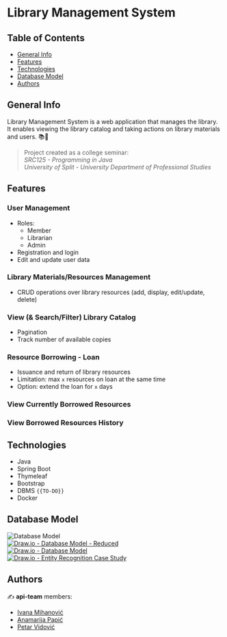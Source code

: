 # Library Management System

## Table of Contents

* [General Info](#general-info)
* [Features](#features)
* [Technologies](#technologies)
* [Database Model](#database-model)
* [Authors](#authors)

## General Info

Library Management System is a web application that manages the library. It enables viewing the library catalog and taking actions on library materials and users. 📚👥

> Project created as a college seminar:  
> *SRC125 - Programming in Java*  
> *University of Split - University Department of Professional Studies*

## Features

### User Management
- Roles:
    - Member
    - Librarian
    - Admin
- Registration and login
- Edit and update user data

### Library Materials/Resources Management
- CRUD operations over library resources (add, display, edit/update, delete)

### View (& Search/Filter) Library Catalog
- Pagination
- Track number of available copies

### Resource Borrowing - Loan
- Issuance and return of library resources
- Limitation: max `x` resources on loan at the same time
- Option: extend the loan for `x` days

### View Currently Borrowed Resources

### View Borrowed Resources History

## Technologies

* Java
* Spring Boot
* Thymeleaf
* Bootstrap
* DBMS `{{TO-DO}}`
* Docker

## Database Model

![Database Model](https://user-images.githubusercontent.com/92815435/199240893-95d98a97-8075-47b1-9ef6-68f1b7be7d40.png "MS Access - Relationships Report")  
[![Draw.io - Database Model - Reduced ](https://user-images.githubusercontent.com/92815435/199234466-15d34b63-ee7e-4a9a-ac1b-c7b29cfb9918.png "Draw.io - Database Model - Reduced")](https://viewer.diagrams.net/?tags=%7B%7D&target=blank&highlight=0000ff&edit=_blank&layers=1&nav=1#R7V1rc9o6E%2F41zPT9QMdXDB8Doee0J006SS%2Bnn95RsAJujE1tEaC%2F%2FkjGNsYSjh2MDZI6mSkWvqF9dh9ptavt6KP5%2Bq8ALGaffRu6HU2x1x39uqNpar9v4f9IyyZu0Qxl2zINHDtu2zU8OH9g3JictnRsGO6diHzfRc5iv3Hiex6coL02EAT%2Bav%2B0J9%2Fdf%2BoCTCHV8DABLt36w7HRLG5Ve4PdF39DZzqLH93X4l88B8nJ8S8JZ8D2V5kmfdzRR4Hvo%2B2n%2BXoEXdJ7Sb9sr%2Ftw4Nv0xQLooTIXBMvVwgqN7%2BNPt%2BPwZ3%2F5a331qWts7%2FIC3GX8g7%2BFMIhfGG2SXsDvviAfEXgkTcMQgQDFwtIV3IC7HwHHw5fq12p07LpgETrR6duWmePaN2DjL1Fyo%2BRo%2BOSsoX2%2FlRU5F4vtBt%2BMHJKbP%2BGbP8QvQ74GrjP18OcJ%2FuXkicMAhvhdbkCI4jPovom76wUGCK4zTXFf%2FQX9OUTBBp8Sf2vFYouBq2uD9%2Ba2ZbXDQXrWLAMBrR83ghh70%2FTm6fPuMVaBN8U%2FKX2gbu49UO0p1ONYT9NzDwMu7hMPIDj0l54dZiGBP2R%2B6a4pAkoF0JgUaIoBc09gP5z5gfOHwMSNxZoFUXS8cuYu8LA6ATvXNPQjAxKBwXHdke%2F6BGme70EKbOQkO%2FAXX0EwhShuWPiOh6IeMof4D%2FfZSMHyNPG7jvCxujvGf%2BT0AI18L0QBBjW5B8TYWkGCryHyF%2FFNXfiU3D%2BIBUI%2BP%2FoI%2BfODSCzUw9fhudkX%2B2tgzMMji8U9XFQFQY8CwZd%2FDsIA%2F37kAHeH%2BshiEIMNdkJjSJbZ12n%2F5js%2Bbyd83J1PbmRzZ45tQ6%2B8PMzS8sgIQK%2FY%2FwxbUPFuDSi7Rcl5iRniI%2F6gvANL5HvL%2BSNhDKVL7uSh%2F7UMgoQctucOwwWYON70ZntlL4cSsymUrDsHtdaoFTWlblcvbOyPf8a%2Fpg9r4%2FmrqY%2FvvkM9fOn2JSWwKEE5ISUwBgwnowSmzAflxwXN2AJoO8n9yvNBEZzF4gNmTyQTs4yUAz9613cQc8HZm%2F9GQMCzuWcaqz4FCmn%2Fm7b%2Fg7anBHzY%2F0J8C2X%2FmT3BsP9PThCiWzCPSOAFBJMZSCYEWF2w%2BeWEFI5EhnCkoKoUVCQrNM0KqtY2Lagav7yglvcrc08MOiVmF4jLCxWQIR4x0MtOkhgaJwazdWKosJB0ccRQXh7cEwO9VGTjB949DZ0AvyrmBnKInDnkmg%2FKA0I8PrCk%2BW%2Fc%2FPdbN%2F%2BH14guztpbpbufe2tPewHhHDiukHOA8rAQzuanYXHS5jdm89OoytZsfhKHx4HNTwAsbX43mbdlbH4UEDpBt0l0kHC2vwI8xLP9urT9jdt%2Bo3Xbb%2FBj%2B%2FXS3c%2B97aedeAsQhis%2FsInZ39r8D4%2BOB6Lu2Bn%2FDsnkIO8PwhnXRFAeK8IRQZrksOcC7rlECDPcSb0p%2BXTjPAYYPd3PwANTOMfd3X3YhAjOk1Pxs3dnJ42285JvwnL19mDW%2B70k6TdRTHA3jJjlCp%2BgDhbr7WXx98mNrgGGHQhJb8a5TtsbPwbJGffQXk4ggf6hc%2FHLbt9j%2F91w894b5%2FQBQyfqFDR3Y%2FOFtch%2FhjnYMzQhBnNnG%2B0cH32N1IMMUvThauYg%2BIDbyaNWAVgcwHtAYAATpqXRX3nBKxkiFSxI6CygpkvatVNUn45jG%2Fr%2Bc%2FFoJTcy4TQfSlX1fXFpJjMjSmMITDudwCrEnAk9tKyQi9QvH9JUkIzEwsHpIg9pGuEpGylFuRxuDuiYskdsoWU%2BUkWcHB5qqoNacVPqdk0Ah%2FZRSaY40glRnSlYOUrNMgUdpfahbaaozy%2BRglwSxYCOMVv5QUwUl8ALzcBAPB6QqUpnwAOsXKVmeYDjZKWBzFbaZSvRM8PF8tF1whkMRA1Nr4AP4ehBVQ5HKEg6OBUdMJOUGuUDVeHH%2FqcYlgSA%2B4Ke8G0gCO6evmxpYLsSKUYIegVcCGj4D4cnSMN%2FMsPPSkJq2PCbHBl%2BmXW06ws67ejjw%2FBWxAF%2FFVyIZ%2FhVGY3YguFnpR81a%2FhVfuIRUwxLw4%2F7go5IxLqKlmGHrz3KjkYCz6Z%2BDY3xEE19%2Fe767m754FmB961Lp5lCewqTxXdsNGf%2B1PeAO9615qLedufc%2BJHMieL%2BgghtYiYgIQidvTg9uHbQv5nPP8mt3pvx0fU6MQbkIGEJLONg82%2F2IHMVOdxdFh2l7EJiCbYvog6YoEm8W%2F4ymMACHMU6hBIWOnSeFcONdGQh2ALoAuS8wL3XqH9XYtqtf%2BNHQZ%2FkvpqCBRhgvSrk%2B44Q8XxGshSfhPP1mOF8pvJeyf7TaUVOg3hrl2aSniDX6uqL7ks15KjovhKwONnAzaJDwHgK9ktBL4dylkZJ2sXWXAb7VcRJQV6JdpwiF8PoLXdvAlb0koCklSM9ANVphRUK2Cqt0AFjHEUGWtJBkHYF7R%2BYQ8IjQsQGVgCCuLRx%2Fen6%2BUv%2F0Zn%2FuL0ZP3y789beqKsNJEs0zhKsQMGGWIIJAp2ekl4mSxRCXCyWYAuanmXC%2BcL1NxDyxhPHQkFcnmAzrMxJPQPiYIYUtjm%2F6NPMcYm8UQx5oXiDLWaaN0hs4ccwXEbbQggRaVgBD%2BKSx3fwyVS%2F6Fp3oI5Ha0d7HP3%2B1KXRQ9avriECjksWsLfLWKQtJDtThMXM0hFiKctKgghfW8qiJVzL2hVTkLTrWg4Cyi9dFerGkStXp%2BF85hvTjuYLXakqhLhQpM%2FsCdp17O6stnDLVUeCpXBEUPMQ4CzQI%2BupHzNfrIcq2KtRDVIFHa1%2BmX7FQoRLpqDLqe8iGi6BERoBgXAMIPekaJ8B2CtNDTIA7TbmiAGE3JKCDUzaD7zbwY5zCqilWC6fFCBrYDVv8g%2BsETVo8y%2BzBlYhgKWJZ9XAIqs%2B9xAtA29%2FFagz0jpXSuwSAi7pek25%2FXZzwzMN1FMXi08eYNTF4jhJTWOCpmySWhICn81SK5p6Np%2BkZn%2F8M%2F41fVgbz19NfXz3HerhC6tcEr3p1Ns3%2FKfW3IiaORPgXsVfzLG6RrBh7fxf%2By7%2F6Rb%2ByaKMadG6zFqaM4%2Fv%2Fp%2BP%2Fm8XblYr5U%2Fw%2FP%2FV30%2Fmz9RZ346CKVkFK1QvJmRf1RM24CxaTwqCvo7Qi%2BjSqyAAm8wJ8bhxd%2BcvpCGDECuHkDgU%2F8Pbzscftm%2FwVrtc2IeCKq1lsJbUT6S2bAHQTrJbfgVg5Kpt6BozpqFRAdCjWo41wFL6ewLQBq0LgBF7zrEGWNq%2BAHTNal0A5zN0KDs2V9samye1KF4dm%2FeZA52mxyB0eaNU3w8NQ1TFOvqSHa%2BedPCi09zJselWVfWQYNozHTR5cmy7VUVtc%2FzInNvQkbU%2F%2FECWdiPfGkpOX9TSpd3UOlzj7LkoJa9iWYm6QMIGQaEKnGVhN3YWHgWCCw2gLYS4UCsmzJ4oKtYjUOTskSjheUM%2FZtfIyNljFtHr4YgmS7ox35iOnG3ZONSXjy9k3CyzJ2jvO3KQy3v5niNBIRwfaHIr78btf5Ol3NhCv8h9vAvxKw1%2BV6PHdjYMJ4GzQI5PNvR9F3nLRDH6FZAhnNXvsV174dUSYVN%2F%2BSnypRdlqrj8cjnzfabHz2IIOC2pWBIwyXJebuXDYtAG63Ft4Em6HssPK14HZ7HOHuWLLAOY%2BuaZbGfk6MM%2Fh0tGno9L8q1yepOPsl6eOReaufSK4mV8kqeHyXpfqNnxRL%2Fe4UmZ2zWBG%2BmlLL%2BS1RidsNyWzdIJ7beM6aRt%2F%2BUp6eRNHk0%2B6YR2aYJowiIJpRpQxCMUOpormu%2BO8FOnmDWgnPIyp7y5ikeGIue8O0zJTWtPP%2BetXCWz9TkvowKXAHPeN%2B1my%2BUghVFrS855q8NEuCEKo3KXpJO657yV6aT1OS%2Bj8hb%2Fc95UFySdMGpsTbaTlo2klGpQEY9SaDdqPOHdFFPLBUx3aXi8YXqbS7kxNWbKDTOJo2h6e5zBrxCcKfw4oKyRKO8aO5c0Dov2dfKUx5GiXIZtWbRvcp%2FhRc%2FmqIAV4QK5ZOWskmyhnJItWk%2Fo4KRSVjHEJVUwKmV5YC5kSkct9bI4JYUBDZNtYG8xNeRowOB01qfm43hLGu%2FT5e0PpOu39infoHJ4k9E2iQ%2F4Tt1PUS55fEA7dbOBTKJP%2BCogRTxul6GxtU%2F4qnMFKyypWa7gOIV%2FIHP4066gvcBPThCiW0FnfRWgIR4zHC6MIYngVESQrgO2xwQDfgy%2FkCWv2HtKJLjKlj0EAhv%2BOupgcWr4VcbYj7NNlmmUMDZVLtoKLrunMnPz5WTO2XzBkwMyNduUaRNFbWqVaWG4cdsbZfdypSG0Xm4L69cv0a1XN8o2jr%2FEMOveW%2FsAuOnKfRLcOefX6%2BhurUTTAaHS849zZ6HGhJqEsLwqVOvcaIieXZy7prY5tCjc6eFcZKrTTiWON9Y3EgintNhrfV99wYpL5KuPMYvINisAsWpLpAUEEx1Q268tYdAODr51YF8EmtFrWwB0lBDPOmBoOSNktm2EDE0oDejlBKAZZ2CE6JAbnnXA0s%2BNiA06EkYoHei1Pxg16IgSnnWA8nk1Wib0gAjoaA6uRZAzQ8Y5aAE9I%2BDZEOmDfRGYpno6EeDDwPdR1omMf9fss29DcsZ%2F)  
[![Draw.io - Database Model](https://user-images.githubusercontent.com/92815435/199234466-15d34b63-ee7e-4a9a-ac1b-c7b29cfb9918.png "Draw.io - Database Model")](https://viewer.diagrams.net/?tags=%7B%7D&highlight=0000ff&edit=_blank&layers=1&nav=1&title=Library-Management-System.drawio#R%3Cmxfile%20pages%3D%222%22%3E%3Cdiagram%20id%3D%22SNOo6PtL7Mm3kq7FhRa3%22%20name%3D%22Database-Model%22%3E7V1rc6O4Ev01rtr7IVPmZeyPk9femckkqck89n4kMbGZYPACTuz59VfYgDHdyBCwsCVtTdUaggGrj%2FpI3UetnnYxW%2F4dWPPpV39suz21P172tMueqirDoUn%2BF59ZJWdUvb85MwmccXJue%2BLB%2BWMnJ9PLFs7YDncujHzfjZz57skn3%2FPsp2jnnBUE%2FtvuZc%2B%2Bu%2FvUuTWxwYmHJ8uFZ38542ianFUGo%2B0f%2Fms7k2ny6KGa%2FOKZlV6c%2FJJwao39t9wp7aqnXQS%2BH20%2BzZYXthu3Xtoum%2B9dl%2Fw1e7HA9qIqXwgWb3Mz1H9efb69Cv83XPxefvx8pm%2Fu8mq5i%2BQH%2FwjtIHnhaJW2Ann3efwxsh7jU%2BdhZAVRYiytT06Q5o8sxyNf1S6V9bHrWvPQWV%2B%2BOTN13PGNtfIXUXqj9Oj82Vna428bW8XXErPdkJvFh%2FHNn8nNH5KXif9suc7EI5%2BfyC%2BPn3ge2CF5lxsrjJIrYNskzfVqB5G9zJ1K2upv25%2FZUbAilyR%2FNROzJcDVB8nx2xYF2TXTHADUYXLSSpA3yW6dPe0bQarlTcgPyh6nGTuPU5DHYU%2FTCg%2BzXNIinhXZ5%2F7CG4d5QJAPud%2B5PbWGSQ3IGAAydLh8i0F%2FPvUD508MEjcxah5C6%2BM3Z%2BZaHulM1rhw6txfu481FBzXvfBdP8aZ53s2gFp80Tjw59%2BtYGJHyYm573jRuoWMc%2FKPtNlF%2F4PRM8i7XpBjZXtM%2FsWXB9GF74VRQCAd38MmyHqzY3SdR%2F48ualrP6f3DxKDxJ8f%2FSjyZ6U4pPbC%2FeBc7Zp9HxiL8MhjcQcXdUEwACC4%2F1IKA%2FL7I8dyt6hf%2B4vYXVtboyGWRds6a99iwxe9hE%2Ba89lde9ypMx7bXnV7GJXtkTOAVrP9EV9Q824MOrsJ7Lwg%2FPCJfOj%2FZS0i31vMHmO%2B6J%2FFd%2FKi%2F3QMgpQaNteeh3PryfEmN5tvDgooMVihZNkr7bV6q6ipdLt2YTP%2B9Ofq9%2BRhqb98N7Sru5%2B2Fr6eDSUlYJTQPyAlVB2ftEEJqM1HwFVcd00J9thJ71edEWiAFosR0JZIJ2Y5Owe%2Ba28o4RQYgAkKePb4qL8aAlRICmBNAaOuZwWQAk6RAKj4FooA0JZACODZCcLo1prFL%2FzXqxU8Ta10TkC6C3G%2FnJBCQ2QIRwqKAqAiWYE1Kyhq17SgqPzyglI9sMw9MWjAzK4lLi%2FUQIZ4xADzTpIYmBOD0Tkx1MglnRwxVLcH98QAs0Vj8sC753MnIK9KuCE%2BjJyZzTUfVAeEeHxgSvfP3P0PO3f%2F5Wmik%2FP2ZuXm597bwyigPbMcV8g5QHVYCOfzM12c9PnMfH4mq%2BzM56dCPA58fgpg6fPP0nlbzuevFaFP0W0qEBLO99eAh3i%2BX5O%2Bn7nv1zv3%2FTo%2Fvl%2Br3Pzc%2B34YxJtbYfjmB%2BPY7W98%2FvWj41nr5tg6%2F168lCN%2Bfyucck0E1bEiHBFk6xx2QsADNzbClDTSYBJ%2FunEeA4Kes6%2BWZ03sGWnus4dVGNmz9FLy7O3V6cmx81o8Rezq7cBs8O8iXn%2BzlgWfhWtm%2BUguUEbz5eZryd%2FTG11aBHZWGLdmstgpe4HNvXefR07vvEUB4wQO6x8azdzEJZGe4b%2FYBSgj6E4A2tuImJOj72vIxwMP7fxt6kT2AzkfP%2BotsOYlGA5i09ope0JE105ipcMeSpJBw8BHWzbTiHWGUJp27vsv9AFIYbDB6RonRdF2raVhEjIVsVZ2sn1z1RCRCT1WrLG%2BaFhdo0RZYITh4HBSQsgLPK0wylAux48jKBJ7JP5ZrjGqiZPysaMyahU3lW7HAjgw6CSZomFUoT5TYOuO2DIFlJ2d5sIjOsglUYygaOzND154W3nUFAbi8YBce3QEPFB15ng4HuBlASod5JIHlD6cG84Xj64TTsXMNNbAhnDkoPTLBQeSDA5FBuiaI6ZsoPTLBwGn5vszDEvnT9oCTvdWthXcPd9vKGCTWBRDUV4DFwI6%2FnK1gXT8B3P82Joixo7f4Mjxy0VE27aAq4g%2BPZzfijjgr4ML8Ry%2FIsWFHTh%2BbDURW8ev8CMvzDAsHT9pCygwJH01WoSx67e9xYxrV18DCcK5egNKB77ZoR28WpHjx0K%2F%2BIlq%2F5flRGRqGNFpoSeE5EtPtXe0FUEGYt5MqVmvrvVAU3aep%2FURdA6OBE4qgJMcSTSUnhnVEUqRnmGAPNhAwoARJp6kZxnK5dDCgIqCYMsfUoFWEy6U1Qt1ZwJ0%2BFS6HQv8yL0QWp961icMTIHGljBgZIoj5YEhd0PImgJuhzCzY2oQQoNWAwjCMcFAVjo9AibANGhMmWBQYwZ5ajwwkCKErCngDHHdcb87m1KnIogPasBBPDaQ0gP2zh%2FVnLH1%2FvwoDwZSeJA1BZzd2d5YKFffSuXSk3f1S1u%2FOo8mvnZ3eXe3ePDMwPuRboSYs7s9nthp7I14zak%2F8T3LvdqeLdRc2F5z469NHnfd33YUrRIqiCOQvZ0qEfbSif7Jff5ffKsPRnJ0uUzdQXyQ0gQxcbD6J3%2BQ%2B1Z8uP3a%2BiijlziUuHkRZYRiJhVY%2B4vgyabAKPGOUUpDpdclF8YNSQVbYLtW5LzaO6%2FRxKujFoalaaWFG1rY1LqyMO7f4MqhG9%2Fa5o%2BJAQPiOKlDup6Q2WMdT9Z96Of%2F06CjpiaTG9kyLWgmAzHt5XCz%2FtEwh7sXFgcbmZswPMdTSjcDvRytmzAC5xJfLnO5NXFCHcg36sh7x%2FW1784CVjDiJ2mlYYinPq3gmd4OaQXqRzhK%2FJpSg5w1BRR6CJT4rQEEcWnj8vPly%2F3w0Zn9ur25evhx5y29izN1JFmCzhIAU5WJo2YWmAlLoCDQ4JT0dFhij30oqOeaJXBDw1mmPZu7%2Fsq2eeCJNqEgLk%2FgDCuL3h7B9KIkg9zd%2FGIImeNUeGP%2FoFJWwM3MDHkjTit%2FCsOFPe4JkmSugQdJHoUlokj%2Bijzx2rbpJNITImdlplGjNIiErXjEdiTIVrm2v1RdreHYheb7GlmqbTdolKaqu89KQyDwnZhS5B55ubZAUlMbNy2zU3XBQhkCKK2Cp9LtmKBHZqBanyK%2BgzKwFBRjyuA66aTInfVybQHTTrGY4dImQ3Q35CGm2CoeBCQFqE2XpMCeFLCME2NSgCuTOaKEQWWD8E8JcLOLsbUK43iPEGxQHQoCsoHMIh0DG6BpJLZ0gEgOOKIDmTnaGhrGDyOf9OT7wHnarE%2B0n5yZ5SYRpbG%2FIDbgmyFaySNxyhCaJIQuCAEris%2BYEMprYp%2Bc%2F09BLP0%2FaQsYDIzFAvfWalc5kPh%2Fy43bXO3f%2Fri54ZoFamCEZxZAFzQrMA%2BVq5qcBBd76eLX3J%2FCc99%2FCekM0jt%2BTUF%2BvbOKYqq%2BxiD18LSqyiZi%2Fmwvu3pVlU1z93lmxcd1gTaZt6o%2BBtkPTXqPbqR8qAKY1qoqKJC4YuHDxfWX8v36jkf%2B8F47vSu31W7tfval%2B%2FGmgKktUHr5FIKZVfQPh0fLcte2%2Bdr6w1bRU%2Bl2LOAjE1%2FVBXTMWAUTR7BlFZgGS1il6%2FjnIVnlXekxPlkFZsceyZxF0kk9mAhHJzp0D7LI154NIfJVvqjjF%2FZVvn5anw3lXlPPRsrVxdJRHy%2F%2B%2FXwGMyU3Wy1VFu6Iz3ES5yg18fvjGjqye1P93aIamREGr%2BTAr%2FrKCWrPOMotmtA35maHJirEhcpvoC0Bg0RA%2FyrQqomGYOG5Ni%2FaNHJ3pibZ73aoguXmTOgb87I3ExXhkilg4Gdb9vEUGIEJCIRjABgOkgzAmgFYbsqEvjFURXPEAMPK5uCdAVLJxcnGfpmgQDgKUOD%2BDdLlH9jlM92KCX%2FlITcePstpShePFDqKBa7f7GgReAXB64Xa%2B9jvcSt7bQoV4XggfQ0xUnxUXeveFF%2Bq2cin%2BGhTzyPZxwdZBP11XaU7nDpz%2Biigd%2FzpvHS4Ed%2Bl116GryBc1nXoEFDhMq04GuIRkvune3vlNQBHsjgKWVktR44Na7Kp1QmpA2Ey%2FspwjHGiuUU6yoUaTaJNgSySnmV0IVxysSlaKAPKuksd9wwoq9yOBXygoEjyRcPFtfX5gqXkGIeBCmBwmuFlOsglXWhQdJTsAcRbiLkpEsSjAqhTklTAnAqwRCNbKqghODo5Iqi%2BBzz3RAAlReuOe5nUYBNht4YacBCPDWrUYpRscCg2QHOQbOmgRkDx5OhAyKQk3hQwYGh7Y6HIoJW0I59kkL6G9P0sfT9WcI2p79e7rmLSnqtPESxdfbZMOOfq56IW2qwBC56d%2FtBStFfjj%2FHv7G%2FP%2FhL%2BWD7%2B9JGlxtAdkEaLbZLTihCP6r%2FYBYMjGABSgdgEzpPlfkz%2BMCOmXEPqbepE9gOxevzMt8Ca94qSFmjs2mE%2BpZ8m8NOQPBaIwSQERnPnO%2F705%2Br35GGpv3w3tKu7n7YWvorW%2FP3d5texfsay%2BSsEQyekGebVf7za33WOveQH7XU1magAqlowV6H2D1V8QIUqZIbqs1Ri1q36jAaW%2FVUnNtflFWnUNEV7krT1Vz8GgbXKXZCMmbd3vo9PbBGXIum65O9J59tCavOA97IQ2rRwsHI6bpDqWCr7RnXXDSjDQbeeEWYQRbMIVheV6dAAjg2%2B%2Ba4ti73EjFjoLgNErFllO3RqTdtm1oMujW44UaMrOCLoPaJh9ZdG%2B243QwU31WDooBcq%2FoI3BZxaBMR7C6fVbIoT6uKfRh15T3zmHXdnAStZKKZJ0L4lWsErxXRIKzVKDB9xTJ%2BOeMkpSMlgz1pvmPLXqxU8Ta2UTkjfIb776BmFDSokg%2ByGWuA8%2FtjDe0rb4T1kcSl1nJIP5aEXJvIZ9otLcROfcjitvnZb340F6EPzAxINYBm6UeE075ZfA%2BiFpJo6GHbc%2FHCQzDH%2Bsxxmti6648AlstM7x%2Bg31e6a%2F%2FLz5cv98NGZ%2Fbq9uXr4cectvYszJRV9HwHDU%2Fkd5cz3EXWas8wTNdo4myXTzFJsqYcs5L2N%2Fk5Obf%2F1GoscHJxdcOw1i6OG1CTdeU0owebYaxbHDN03P5RGc4z%2B4phBxyJaTNPNsMABx%2Bgvjhm6b34ZFKhccWo4gmMN6i5GXel7UigqBYlZqrorG30ofbPhF9Qhg%2FFKuq5PYvZ9mKVVZxUPsoUh%2BYEga3QJ2XcV9mMBWdpmIXtVlEoabOsas%2F1iHFKnT%2FLAFwZMvKZQwRmlX3AknccmkRXXHM8zFKUwz9MVpGgj0%2FaH02yh2r%2FrFRfIEmSu%2Fc%2BxxTl0ONHmGP%2FFQKrZefPD1BTH8NcKe3IanedGQOv%2F8oMXYIDTVNQja9GA9co9VbGrZLbbVyBdaUPWhidrgLXolhJV61gZAuV9olTq2EbV%2FUYgOGnF%2FHvsoeL24EjciP5sqJd%2FI65ZCL18iygpFztmVfDbQU2l2zGAjdTD19XDt88RWPaKKUecrvz9PcYwxCQIGDiLnMjlUf3eIiiE44M0GyD9Pzv%2FjxXRYer%2FVZgK5sjfbyAtnsNHZNxjO3wKnHnk%2BF7s99eBMoGdfhkyhPP6yM4W94tH1wmn8ZRRRveAoGKARWLR6N7gUE4b2aRCUnf74T2tJFJwNPE9GPjhPMCnCcrnyJ4T89RJyzhfTbCIR%2FE1gjxC00Wzmd4euug81FdnxwoO5n4b1AvIFVCmxWmpizZRIR4pQDWZJAXmpNB5%2FA8RtXFNCiWLmHknBR3Kt56caCVJgYoK4UhBlxzAngPQPczYkkB55o8Dn6%2BXND%2F3Ph%2BGB5%2FIwzY%2FXrr9cmAI5%2FYHuLg7%2FLiIiK8%2F%2FbLp%2BNLKhqLvgkBfxbw4thsZtXA6gpe08EFh1a1Z8XFdwEkFcJLDirJhxbuwSenFtdJVh9otD38%2FXI9%2Bcf0FLqM6vqRVi3baPx5pl2aOhWVoOnVe0lWHh8ly16j54cSw3dFJlduxwI0UqldXOzCjEyydxZZOYFYzoZOuI5iM6WS%2FqJ1POoHpTGs9X5GEUg8o4hEKzJCup7sX5KkTwhocbBR2kBnvYHcGii5JF3TGK5Opncx4h9QhSucz3vRhws9492dduRyimDCuKme89WEi3ADFlAHUTma8dDrpfMZrlgZQxZrxmoIGUE0kobuZsqwkpdSDiniUAoOoyXR3RaeWE5jsVoLHvsltodogui02usqvjX2wcZPJZRvVRwENXERJWOxYVvmZMM7J%2BSo%2FU9CVGyaMS%2B7yu1zkVxkrwmm4TBmCZKHl3cMWnS%2FyS4ebgqznMAVdzzGEkUW5yG8vKoQjhRGEyUbTS6eGAg3onM75lKKEV%2Blj2x%2Bzrdw8krFfFrO%2BEV3dVLXGz%2BFgIFzx5tH%2BqC6XVD6CUd28jknO%2BSojRTx6l8pYFnO%2BPVyB6ZLYcoVYRZxHglZxHsFA8LMThNGtnPjtg4Z4zDCURMCcCLJUYHdMMOLa8Zfoc3h3%2FBmucp7ftaTjrwAN4Ry%2FguxJeOx7e2cH1TZK3vy%2Bwp7Fe3dKphZS3rtVchm%2BKm%2BM3GzvPWRAf%2BxGrbn7dYtGVavatCSMwMqmp7ejeXcdFbFpLQn5gTcwHxT2I9dGezYwL37BSORnpV%2FQG3%2Bh5S3SS0BtSlBXBvWoMqpLprWsPBWcTB47%2B3Rn1FS1udeoZdJkVkaFU8Vj76lHNaSoVbODkU2RCt%2FHvUV2o%2Fx9UbLd%2FRbZSOnt494hvpl%2BQhsWRj0muy3iSwwARZAcdwBFM8wdA%2Bh61wZAyklz3QMKJQpUQ8UURGxNADVfPPcBXS2YYHgEJlCF6gUD9dh4QIfqKZ77gFnYok7VB10bAIqahOoBaa6%2BOwNAaRDPPQBEu7CFGGwNAEU5XBug4IKM7nsAnAvw7IK00a4BBkO1YwMYYs0FlOIK8kHXPcAQayZQNIB%2BuGEoOQx8P8onT8ivmn71x3Z8xf8B%3C%2Fdiagram%3E%3Cdiagram%20id%3D%22FUKPZY9jMT-AHdzH7lH3%22%20name%3D%22Entity-Recognition%22%3E7V3bcqO4Fv0aV%2FV5SBdg8OUxTtIzqXEnOU5nuvupi9iKzTQGH8BJPF9%2FJECAkcAo5mJLmpqaCTJX7aW9pK2lrV7%2Fav3%2Bh2duVl%2FdBbB7mrJ47%2FWve5qm6qM%2B%2FB8q2cUlI0WNSpaetYjL0oJH618QFypx6dZaAH%2FvxMB17cDa7BfOXccB82CvzPQ8923%2FtBfX3n%2FqxlwCouBxbtpk6XdrEaziUnUwTn%2F4E1jLVfzokTaMflib%2BOT4S%2FyVuXDfMkX9m17%2FynPdIPpr%2FX4FbFR7uF6i674U%2FJq8mAecoMoF2vX9wB09%2FfHny%2B7x%2BmK6%2BGv%2B%2FenCiN%2FWD3b4i8ECVkB86HrByl26jmnfpKUTz906C4Buq8Cj9Jyp625goQoL%2FwFBsIutaW4DFxatgrUd%2FwrereAHuvyzER%2F9jG%2BG%2Fr5%2Bzx7s8IETeLvMRejwJ74fOkgvC4%2FwdWQ1xTXnu1tvDkrqBsPN9JYgKKtDLToRVVzmCbEV%2FgDuGsAXgid4wDYD63UfWWYM0GVyXmpD%2BEdsRhaTjrs16ZALm%2BonZVN1pHZrVI0Ho%2Brj0zJqdN9X097GT3rygUfYGfLGBv0ZmM%2BhVX34nUFssj6qOEh9gWk58NKokueubZsb3wpPj0pWlr2Ymjt3G%2BAb4aPJi%2FUOFrOIJ9UQNG9TeDM%2FtsoLvDlGGfrZtK2lA%2F%2BeQyuhJ0484MN3mZp%2BEJ9RaMdX4AXgvbTi41%2B1YcyZuNcwji33llJwcs4qw76aoRQbK37cDHYTTGcJvyh5Xt%2FYf9xAIR5He1o%2F9zDThlXimAGYoIbnEwBJPvTjmNEIzJTjZYZ6HJOV61n%2FIpTYsVWzGAqP36y1bTqwJ2MuckUTd4Fb6Itl21eu7SKgOa4DCKyhkxaeu%2FmGWyIq2LiWE4Q1ZEzgv7DOrpBnMOC7XsFjNT2G%2F6LTveDKdfzAg5hG9wAQWm8AwWsShH4L3dQGL%2Fj%2BXmwQ9PezGwTuuhCIpc3wMDp3%2B2Y%2FBMY8PGpzHH0CBA9%2FFcIAfn9gmXaK%2BtBhoL6ymRqNYllqXSf1m6%2F4vJtwYXW%2B2GF3d2UtFsCpbg%2Btsj0yBugz1j%2FFFzDerYXGrhN23kKCuIV%2FKJ8QWTvb9TMiDOUC3ckJ%2FtMxCDA3ROdO%2FI05t5zlNLpykEOJ0RZK3nuFrVavFTWVbtcCbAzJEZU4gt7prIcjKD2IdjliUB0E7TgHsLDw%2FY4kCKOyMXgniCFh5BfL84M7c43e99Or6c1XJiYI2FqgNz55jmgFGMJxwkhyQuecMO6aE8b8csKosjF45wQ8cZKxsm2KywnVgSEcJ6hkAFKSQtukoGpds4LKEFM8N1pQq9uDe14go4YL%2BMD7l4nlwVeF1IAOA2sNeKYDBkAIxwf9vnT%2Frbt%2Fo2v339e58fYYwNLbX%2FTJIDBYm5Yt4hCAARbi%2BXyl0PDS5zfl80ed%2B3xSTXS2Pl%2BpXP3c%2B3xyIBdKg%2BbBHZ4oFs%2F3V4eHcL5fI7W%2F0vc37PsTXXtnvl8bceP7MYCl77%2FQyLmdjen7b663QG4%2F8vlfni3HDKsjdf49tJ4Cvb%2Fpr3gmAgasCEcEOqkjIJCw9NzthqzrIgeYLMiJ8dHLrnmh1fZA2dfgXqg6pf4NSoVputGQq1RJAd5XgHpS%2FsralHNn7%2FR12pik0V16TIpZvXpbwnIovZot1TFbY4pvbxjE7VX1NNqWKtV41XpdLIptnRV%2FNF9Ow19zk2ykHo8nzbYqNXlJVZBkuk5IQ2q3GdFS0hfT6u2LVbldG%2FCRSr36R%2BnMfEGTb7fLF%2BR47kvXfFGjLEPK9ZJxKSnXi%2BjiNuKKc6CGdpAgHBUkg2tJBR1SAU213SoVYKvzqM9jWBrOPRGQ%2Bryw4V7Dp%2FYEUeexZwoQiA3IYKRkg9bZgCrXbpcOGAKKZ0cH1e3BPR2QAUPgLIQig%2BpgEI4MdCnV7sD307Tarfp%2BnR%2Btti612klVkIy%2B8ax55OjB3Fqb6BZonmDhbmHl8%2Bz0GWAhntOn5fQY2MgGW3jxYBmE9RyV2BYuWYAXNMMfKjIgAcDqR98TX4dPmt388TS9nP36evN1cjN7%2FPP24dfD7PbqBp8IX3ibfwQsS5%2Fywedmnnf9NLv8dnt%2Fx%2FxIdGLm%2B3NtA8IIlWeyGkKOcX%2BDXBOgtIoczhEkrblpX8bFawjtsIm9rawAPMJWgJ745pmbXj71YlXwf0jPRqWgsjx4x1EQOTFxuVhbDumT4o5ELy9rgViY%2F05kLXt9FLVHkc2kZzyiK7FDSioYXRROTkbXQF7fn6xUEpPjBL5aD8thHrBJlB5NIYMz9oYdHNNfJQYl1DWkhdmTHur7CihKzkNVoZh60JSpMYayQ5D3AITeTaGmqswzQ8WGts8ges6eGqXthYQVGSzDbJ4bmFmmQ3TYY1M2jStbrVhZQrVSY31Cg5wlmFrPnulZpmyURzfKvnFqjZKcDeC9URrVrXYyjZIM5kfKUdkij22R%2BuDUWiQZmOe%2BRVYfpZ1Ki1QpCkzCME2L3Mc5NtFI7FLXBDQH3jFJJzMAMftqBpbrhCO2L%2FC%2F300rsC3Y4kujjjS3dGKi94oAT9FS2S%2BhYGbWtrTlC%2F0xaVtWyTteL4HX8CYNjNLCBqcRuBiTbFgOJFHD1wwITRruURp4GiCbSz9IEiVPGvixjGgnVUFGtL2UVaQInhEuJZFuhbEBH4h0V7ldG%2FhhyF4tNGEwBJfZCYMmgm%2BXMMilNByJ4MfVu5jc8wW56CUWwYdUcQ7M0A4QxGMChpzVkgmaYgKaBr5VJkhiRZxSQfVpJ96pQFXI%2Baxn1%2F0tBhNUx4FwTKAqZKhSUkHrVEAVwLfMBQzhxHNjghTlkgpUhQwYho33m7UWRgXPAggBOWEsKaB9CqDp4NulAJzciQuPLzv%2FqV3Jzj9wFmL5ezkGKMEHbfFjbRL4x5vZ33sSdGhZZw9og%2F9tXfTDszn%2FvQy1VRfzCEmX6N0dC6EveoX4THx3mrw9uj0pZhdL9c6itTgklNEbYxzjJOVDFP0QNUXmqDkmJudopq6ZKocmrudBR1jaS%2BvxoxsyPoZlQ%2FmsZP%2FpU2yoNWdDmXOsdn1O2jCOTFJ5EBgN9rLJyReeBDuqTEOW2QSQnGCxoR%2BXWh1WpJQuSz2qMR%2Foo3%2Fg7q0AS2Yxqz1m8wFyoWe07JBcMAz4nNFVGRa28M8t5ISNQPIeFiiISx6jb%2Bv%2FPaveN%2F%2B%2Fs6f1V%2FDj8eLNx9vrSKYoYgpKTKEqeTCJfVpiCioIzpknDtinGPRcswT1s0mOAOuN7e4A4IElagSCuBxRQK8yMeYpDDAKMmN2OcIgJ4vOhzkqdCtlssy0LsjZGWFEoyxAkNyRq7oKO99J7mieO%2BiZNbvkDoYpsfNjDrlvaloX5BwXkhnd%2Bv4WLHqiiI7q2R1VSAoxJGN0wRijU2MMnBOJB4JIksxJglAp6b0QJcxAsPWcfYroRZPjpo2qXVPunqZTrlmDASaSNXJV16CQdXp%2FeVdTNmXrBT4gB3fLDwFthV%2BJMI6qzkG%2F5B4ML9z5IZB8P7zyxYMY1ZRgBeK7xr2sWDyLPgi6sHCHCwegFuQ%2B%2FwPNiu4MS78AQDSmc5K5MkgDdwl4P0RyZRnFjiM5zLpdqmBVrZ%2FLtEaTwVLT6DXH%2FgNKFt4CzPIqfU2wUZkN8Cqekox5NDOWZsw70owaYUbZuz9WCTuorn8oUcLSkNBgeyanI7mSviZAlz18dUD28O3Id0v1KytYSvr5aq3gqXS7VtDDsB%2Bf0JTB0ldmpwyavrVlyiDnIHmabk5wLhlDHZDThuliiXNgh5aAICAbyKV0p8AGNA1ry2zAkLjw%2FLhALpxL6mJIhsRQ3HMa79TLPRvUsjKOUzYYyrVvp8AGVGlqu3QwZAgsnh0dDKtbhH86IAOHgQtb8oOoO%2FqyoENAhhhKQuiAEGh605YJYcSR%2F5d60rQu6HrSB3MntlaIASMCskCTaqDLbze%2FvtzcRPu5%2F3q4mf26vvwpcLq5j%2BsUuss%2BN64wkGxad2PkNl69oIyqqHINfF391YJ3TM%2FUAlgsAZ73hD2Rlbt0HdO%2BSUtzqEnPmbqht0Tg%2FQcEwS7uXqHZ331og3cr%2BJH5%2Bye61WfNiA%2Bv3zHDogPc94L28HY%2FsgfRZQY%2BTC8Lj3aMqMYI8d2tNwclZ2I9a4D7eMUNJToR1WhpK%2FGAbQbWK9gDVwPaM9JJkvkhjndEiRCqBVc0Zu%2B50kRStEbXWJvDoXUxzfC%2BX%2BWdWWFEdjPFtULZqK5Nq2iUvWtap%2BlhLkmsSulHJ424HbCq%2BunQdKcsnQCkPpbGm8fVx9LhpZeeZ%2B4yJ8RBoPTOD6ggy0tZmBz4Gf4R3b%2FeURRlm%2Bm78%2FaJqUOpPlYZdu4EK0x1tD1WUQ0Vb8%2BejRmNKBUDiz83N2A5IU847NgVYlTUN2DBYOnKF%2BJuyXi%2FX6LEeCKcY8H58J%2F9K5ryl2RDPXt%2FiT%2BpepRxkKt8ZUTxFC17UO6GWCyG6a7aSVWnbA8n0BoqSCqb7k%2BM1Fx%2FYqgTtTKkdiaaqxZSbn72aK2uJUu9dcfopOxY1Tk6dUqtqLQJUrzzTgPoJONT545OlT1Y2zU2yX6EQEbAv%2BZWGQ%2B6NkqF9WLNL6FX9j1GXyP5jKqoUEsGS0cKYk5oaNztyBgj5ODIONmW5PDQGMdDTmUyb0zyw7kPcZKGfcpDHDJEKlC109NOaOPOKYG2t2Aku1mpiY7HevZMb3fx1XTMJVjDWrl43PkBWGcUOunZuHBhveaL0MrwPYPjrSrRDxd%2B6ClRQh51vHnv0bayvHECK0D1OQNzd4n2vHSdzEtE9yfUQ5Q3aeLlrkwfKaIeg%2B1ix%2FhStTWDWDnXi1bex0ffQkZCohk6%2BmniukMtgrkzpO9DP91IOcv7VBEPjknVvr1Dp7SfiYL%2FzPzUBO%2FnmJdqyMOxcI0kfJa9A5oNfOv9fXjhaeaiwPdAM446v6%2BWnz%2FqH3n%2BgfcZ59%2BH8XxdqXdalIqEc1NNHdgp44B%2F62v7iBrQ5v2aYndq%2FZ9bmO6o%2BidaxIgcV7YrlDLI6LEfmMEWJSYEznYddiei%2FsCzl%2B8hlImvL%2F%2B%2BvJ1eTqY3pbLptGRyP5vdf7%2BBL6D0wp2Rbx8fn9Bhpavv7u8uqj3xHIXazP2YQS7iaYzJVq7SZvcHNXRjCqb2yTAO9%2FGLqt0WvEKrwhS%2BTu0tdRan0EmylFZltSoO9nSsy8hPk%2FTj9yrsDo6OOx%2BHNBtVcQzIGP%2FEdX8TqD3%2FrKPMJJGQArafQckTS%2BuNJIW1%2BxNKmthyS4m6%2Fpchv2jSAo5KL0rDQWOrfylpZnnKLsqwIJv39cCUPLLpxmSiJxZlwEnxmmDqWoaP46bS7doAjtzVsvZMEexMQcsq2i5TcL2HZQJySRSU7LFvrifGDpYMMBCOByjpBSUPtM4DtHyirfIAJZMgRzwwrG4Q3nmAkihws322LX8VjhI%2BvZrefGXiAQNsM9AL88wNDNAQjhtGkgrapwJqMtFWuWDEz06TGMHS8V%2BMyAH%2FDpje%2FctD5P6RoEyQ7YgZUCGcz8f5BaXPb9Pn0zLLtOvzFW58fpIhU%2Fr8ETmqu32c3AnZz6%2BOCuF8%2Fqg4V7D0%2BY35fNoO8%2B36%2FGKqPzefP5IbxiRiKDKgmwhSPyFFKs9engEHPHt5%2BpINsjPw3fV4UXIdJSvv52T9elXfXMtW0XRrkXFaSdLlSq4DEChpFCeh5KK%2F31nvE%2F0hi2jc8zb9u8n4XDpBz7mSq06ciMfrcoNo1uFcA0zRppKL%2Fn60Rf7nMbz7kDkMQWmCTCIYWEH4srzF9OqEhXisIDeKPgFWaFPXRX8%2FMg%2FS%2Bei6PmSQkZi8gFGVMTQcNMDmLImhFBfCEQN%2BpOSBFnmgVVEX3eznLPD9iEWimhSPCHAoO2PoOXzg0g2%2FXlJBMTLEo4JioaekgsaooE2tF93sZEo8nvx%2BX1C%2FT4aBF8Cfe9Ymyp%2BpfApzM4ns9wuQIZ7fJ4U%2FJ5p0KHpP1tSWpRPqB7MJRatFSZjUnhGKnq6UHMc%2FpOuzyti6J4RUY5TbfnLQp%2BRfpEo16kjNRjeZTLrThlRDL%2Bi2n4pUAyfoE0eqofMvsaR%2FNynKSdbQSr0GI1iE633pMvNOG8PwA3TRuV5DZ5DtcDAs1wt61dxzBSnLccy1lGuUo0I8UiBlPZIUWieFzuUaOoNqhwdSGApKCqQqZx5teSRJoRgVwpECnimSHNAiB3Qv1TDIPQE48vmGoLoMvLVW1ufDhwVSlnEAGOK5%2FQFh%2BDa3rOt9YE8QtfeBPUFqmdbDky8Hp%2FWGBfBqZ1rPIMd3V4kqq4zje0LM6uGeDg7OGVUn9RrbNpKyr5fsjNU%2FqWcU9PVPZVLPIEdqnE%2FqGYIuoKBsdIR1s3JOjxErwnXZ5L5LFdniuKH7AbbofE6Psu9Sxw6i0aH8QFD9B2XTJTmndxAVwpECZWuNy3hJphzx5UZ8Ot7D8%2BCIrzHnTdkCQ3J4%2FSO%2BojjMqYz4KBtkcD7iGwpK40OSxqMl83K8x4gU8ahdajjbGO8d4IrOx3tDsTScQ0E1nENSw%2FlieX5wJwd9h6AhHjMMJRG0TgSd6zaHxTso8OD3BZVpDsnJP9uUbr8CMoRz%2B5T9k050SX2i2UkOWtfsYG1FVrPDlKmnHc0O3j1J2rSCTXH09KBNixLxtWRTMrpHWjlMlLJnFOjc3d8g55kpzpoInSOnas1N%2BzL%2BYQ19boiTt5UVgEfontEz3zxzQ2Cnklc%2BkCyhn0uWYFCi7LQgu9FU9ZMhtzt%2Bq9%2FAsWQ8yYFzdHdW%2FWTYiuPq1%2FAEXFz9Bo7OdFb9ZLiI4%2Brvq%2FvoNwZ6x9VPhnG4rn593%2FfjW3RW%2FaQEmuPqzzufoaJ9poiaWzUAKWnm2AAjbR%2F%2Fut5134eMJnDc9TTweifs%2FZVhU9UPDz3XDbIDevhRq6%2FuAqAz%2Fg8%3D%3C%2Fdiagram%3E%3C%2Fmxfile%3E)  
[![Draw.io - Entity Recognition Case Study](https://user-images.githubusercontent.com/92815435/199235373-32d58af5-d68d-4004-bff2-4b7697135eac.png "Draw.io - Entity Recognition Case Study")](https://viewer.diagrams.net/?tags=%7B%7D&highlight=0000ff&edit=_blank&layers=1&nav=1&page-id=FUKPZY9jMT-AHdzH7lH3&title=Library-Management-System.drawio#R%3Cmxfile%20pages%3D%222%22%3E%3Cdiagram%20id%3D%22SNOo6PtL7Mm3kq7FhRa3%22%20name%3D%22Database-Model%22%3E7V1rc6O4Ev01rtr7IVPmZeyPk9femckkqck89n4kMbGZYPACTuz59VfYgDHdyBCwsCVtTdUaggGrj%2FpI3UetnnYxW%2F4dWPPpV39suz21P172tMueqirDoUn%2BF59ZJWdUvb85MwmccXJue%2BLB%2BWMnJ9PLFs7YDncujHzfjZz57skn3%2FPsp2jnnBUE%2FtvuZc%2B%2Bu%2FvUuTWxwYmHJ8uFZ38542ianFUGo%2B0f%2Fms7k2ny6KGa%2FOKZlV6c%2FJJwao39t9wp7aqnXQS%2BH20%2BzZYXthu3Xtoum%2B9dl%2Fw1e7HA9qIqXwgWb3Mz1H9efb69Cv83XPxefvx8pm%2Fu8mq5i%2BQH%2FwjtIHnhaJW2Ann3efwxsh7jU%2BdhZAVRYiytT06Q5o8sxyNf1S6V9bHrWvPQWV%2B%2BOTN13PGNtfIXUXqj9Oj82Vna428bW8XXErPdkJvFh%2FHNn8nNH5KXif9suc7EI5%2BfyC%2BPn3ge2CF5lxsrjJIrYNskzfVqB5G9zJ1K2upv25%2FZUbAilyR%2FNROzJcDVB8nx2xYF2TXTHADUYXLSSpA3yW6dPe0bQarlTcgPyh6nGTuPU5DHYU%2FTCg%2BzXNIinhXZ5%2F7CG4d5QJAPud%2B5PbWGSQ3IGAAydLh8i0F%2FPvUD508MEjcxah5C6%2BM3Z%2BZaHulM1rhw6txfu481FBzXvfBdP8aZ53s2gFp80Tjw59%2BtYGJHyYm573jRuoWMc%2FKPtNlF%2F4PRM8i7XpBjZXtM%2FsWXB9GF74VRQCAd38MmyHqzY3SdR%2F48ualrP6f3DxKDxJ8f%2FSjyZ6U4pPbC%2FeBc7Zp9HxiL8MhjcQcXdUEwACC4%2F1IKA%2FL7I8dyt6hf%2B4vYXVtboyGWRds6a99iwxe9hE%2Ba89lde9ypMx7bXnV7GJXtkTOAVrP9EV9Q824MOrsJ7Lwg%2FPCJfOj%2FZS0i31vMHmO%2B6J%2FFd%2FKi%2F3QMgpQaNteeh3PryfEmN5tvDgooMVihZNkr7bV6q6ipdLt2YTP%2B9Ofq9%2BRhqb98N7Sru5%2B2Fr6eDSUlYJTQPyAlVB2ftEEJqM1HwFVcd00J9thJ71edEWiAFosR0JZIJ2Y5Owe%2Ba28o4RQYgAkKePb4qL8aAlRICmBNAaOuZwWQAk6RAKj4FooA0JZACODZCcLo1prFL%2FzXqxU8Ta10TkC6C3G%2FnJBCQ2QIRwqKAqAiWYE1Kyhq17SgqPzyglI9sMw9MWjAzK4lLi%2FUQIZ4xADzTpIYmBOD0Tkx1MglnRwxVLcH98QAs0Vj8sC753MnIK9KuCE%2BjJyZzTUfVAeEeHxgSvfP3P0PO3f%2F5Wmik%2FP2ZuXm597bwyigPbMcV8g5QHVYCOfzM12c9PnMfH4mq%2BzM56dCPA58fgpg6fPP0nlbzuevFaFP0W0qEBLO99eAh3i%2BX5O%2Bn7nv1zv3%2FTo%2Fvl%2Br3Pzc%2B34YxJtbYfjmB%2BPY7W98%2FvWj41nr5tg6%2F168lCN%2Bfyucck0E1bEiHBFk6xx2QsADNzbClDTSYBJ%2FunEeA4Kes6%2BWZ03sGWnus4dVGNmz9FLy7O3V6cmx81o8Rezq7cBs8O8iXn%2BzlgWfhWtm%2BUguUEbz5eZryd%2FTG11aBHZWGLdmstgpe4HNvXefR07vvEUB4wQO6x8azdzEJZGe4b%2FYBSgj6E4A2tuImJOj72vIxwMP7fxt6kT2AzkfP%2BotsOYlGA5i09ope0JE105ipcMeSpJBw8BHWzbTiHWGUJp27vsv9AFIYbDB6RonRdF2raVhEjIVsVZ2sn1z1RCRCT1WrLG%2BaFhdo0RZYITh4HBSQsgLPK0wylAux48jKBJ7JP5ZrjGqiZPysaMyahU3lW7HAjgw6CSZomFUoT5TYOuO2DIFlJ2d5sIjOsglUYygaOzND154W3nUFAbi8YBce3QEPFB15ng4HuBlASod5JIHlD6cG84Xj64TTsXMNNbAhnDkoPTLBQeSDA5FBuiaI6ZsoPTLBwGn5vszDEvnT9oCTvdWthXcPd9vKGCTWBRDUV4DFwI6%2FnK1gXT8B3P82Joixo7f4Mjxy0VE27aAq4g%2BPZzfijjgr4ML8Ry%2FIsWFHTh%2BbDURW8ev8CMvzDAsHT9pCygwJH01WoSx67e9xYxrV18DCcK5egNKB77ZoR28WpHjx0K%2F%2BIlq%2F5flRGRqGNFpoSeE5EtPtXe0FUEGYt5MqVmvrvVAU3aep%2FURdA6OBE4qgJMcSTSUnhnVEUqRnmGAPNhAwoARJp6kZxnK5dDCgIqCYMsfUoFWEy6U1Qt1ZwJ0%2BFS6HQv8yL0QWp961icMTIHGljBgZIoj5YEhd0PImgJuhzCzY2oQQoNWAwjCMcFAVjo9AibANGhMmWBQYwZ5ajwwkCKErCngDHHdcb87m1KnIogPasBBPDaQ0gP2zh%2FVnLH1%2FvwoDwZSeJA1BZzd2d5YKFffSuXSk3f1S1u%2FOo8mvnZ3eXe3ePDMwPuRboSYs7s9nthp7I14zak%2F8T3LvdqeLdRc2F5z469NHnfd33YUrRIqiCOQvZ0qEfbSif7Jff5ffKsPRnJ0uUzdQXyQ0gQxcbD6J3%2BQ%2B1Z8uP3a%2BiijlziUuHkRZYRiJhVY%2B4vgyabAKPGOUUpDpdclF8YNSQVbYLtW5LzaO6%2FRxKujFoalaaWFG1rY1LqyMO7f4MqhG9%2Fa5o%2BJAQPiOKlDup6Q2WMdT9Z96Of%2F06CjpiaTG9kyLWgmAzHt5XCz%2FtEwh7sXFgcbmZswPMdTSjcDvRytmzAC5xJfLnO5NXFCHcg36sh7x%2FW1784CVjDiJ2mlYYinPq3gmd4OaQXqRzhK%2FJpSg5w1BRR6CJT4rQEEcWnj8vPly%2F3w0Zn9ur25evhx5y29izN1JFmCzhIAU5WJo2YWmAlLoCDQ4JT0dFhij30oqOeaJXBDw1mmPZu7%2Fsq2eeCJNqEgLk%2FgDCuL3h7B9KIkg9zd%2FGIImeNUeGP%2FoFJWwM3MDHkjTit%2FCsOFPe4JkmSugQdJHoUlokj%2Bijzx2rbpJNITImdlplGjNIiErXjEdiTIVrm2v1RdreHYheb7GlmqbTdolKaqu89KQyDwnZhS5B55ubZAUlMbNy2zU3XBQhkCKK2Cp9LtmKBHZqBanyK%2BgzKwFBRjyuA66aTInfVybQHTTrGY4dImQ3Q35CGm2CoeBCQFqE2XpMCeFLCME2NSgCuTOaKEQWWD8E8JcLOLsbUK43iPEGxQHQoCsoHMIh0DG6BpJLZ0gEgOOKIDmTnaGhrGDyOf9OT7wHnarE%2B0n5yZ5SYRpbG%2FIDbgmyFaySNxyhCaJIQuCAEris%2BYEMprYp%2Bc%2F09BLP0%2FaQsYDIzFAvfWalc5kPh%2Fy43bXO3f%2Fri54ZoFamCEZxZAFzQrMA%2BVq5qcBBd76eLX3J%2FCc99%2FCekM0jt%2BTUF%2BvbOKYqq%2BxiD18LSqyiZi%2Fmwvu3pVlU1z93lmxcd1gTaZt6o%2BBtkPTXqPbqR8qAKY1qoqKJC4YuHDxfWX8v36jkf%2B8F47vSu31W7tfval%2B%2FGmgKktUHr5FIKZVfQPh0fLcte2%2Bdr6w1bRU%2Bl2LOAjE1%2FVBXTMWAUTR7BlFZgGS1il6%2FjnIVnlXekxPlkFZsceyZxF0kk9mAhHJzp0D7LI154NIfJVvqjjF%2FZVvn5anw3lXlPPRsrVxdJRHy%2F%2B%2FXwGMyU3Wy1VFu6Iz3ES5yg18fvjGjqye1P93aIamREGr%2BTAr%2FrKCWrPOMotmtA35maHJirEhcpvoC0Bg0RA%2FyrQqomGYOG5Ni%2FaNHJ3pibZ73aoguXmTOgb87I3ExXhkilg4Gdb9vEUGIEJCIRjABgOkgzAmgFYbsqEvjFURXPEAMPK5uCdAVLJxcnGfpmgQDgKUOD%2BDdLlH9jlM92KCX%2FlITcePstpShePFDqKBa7f7GgReAXB64Xa%2B9jvcSt7bQoV4XggfQ0xUnxUXeveFF%2Bq2cin%2BGhTzyPZxwdZBP11XaU7nDpz%2Biigd%2FzpvHS4Ed%2Bl116GryBc1nXoEFDhMq04GuIRkvune3vlNQBHsjgKWVktR44Na7Kp1QmpA2Ey%2FspwjHGiuUU6yoUaTaJNgSySnmV0IVxysSlaKAPKuksd9wwoq9yOBXygoEjyRcPFtfX5gqXkGIeBCmBwmuFlOsglXWhQdJTsAcRbiLkpEsSjAqhTklTAnAqwRCNbKqghODo5Iqi%2BBzz3RAAlReuOe5nUYBNht4YacBCPDWrUYpRscCg2QHOQbOmgRkDx5OhAyKQk3hQwYGh7Y6HIoJW0I59kkL6G9P0sfT9WcI2p79e7rmLSnqtPESxdfbZMOOfq56IW2qwBC56d%2FtBStFfjj%2FHv7G%2FP%2FhL%2BWD7%2B9JGlxtAdkEaLbZLTihCP6r%2FYBYMjGABSgdgEzpPlfkz%2BMCOmXEPqbepE9gOxevzMt8Ca94qSFmjs2mE%2BpZ8m8NOQPBaIwSQERnPnO%2F705%2Br35GGpv3w3tKu7n7YWvorW%2FP3d5texfsay%2BSsEQyekGebVf7za33WOveQH7XU1magAqlowV6H2D1V8QIUqZIbqs1Ri1q36jAaW%2FVUnNtflFWnUNEV7krT1Vz8GgbXKXZCMmbd3vo9PbBGXIum65O9J59tCavOA97IQ2rRwsHI6bpDqWCr7RnXXDSjDQbeeEWYQRbMIVheV6dAAjg2%2B%2Ba4ti73EjFjoLgNErFllO3RqTdtm1oMujW44UaMrOCLoPaJh9ZdG%2B243QwU31WDooBcq%2FoI3BZxaBMR7C6fVbIoT6uKfRh15T3zmHXdnAStZKKZJ0L4lWsErxXRIKzVKDB9xTJ%2BOeMkpSMlgz1pvmPLXqxU8Ta2UTkjfIb776BmFDSokg%2ByGWuA8%2FtjDe0rb4T1kcSl1nJIP5aEXJvIZ9otLcROfcjitvnZb340F6EPzAxINYBm6UeE075ZfA%2BiFpJo6GHbc%2FHCQzDH%2Bsxxmti6648AlstM7x%2Bg31e6a%2F%2FLz5cv98NGZ%2Fbq9uXr4cectvYszJRV9HwHDU%2Fkd5cz3EXWas8wTNdo4myXTzFJsqYcs5L2N%2Fk5Obf%2F1GoscHJxdcOw1i6OG1CTdeU0owebYaxbHDN03P5RGc4z%2B4phBxyJaTNPNsMABx%2Bgvjhm6b34ZFKhccWo4gmMN6i5GXel7UigqBYlZqrorG30ofbPhF9Qhg%2FFKuq5PYvZ9mKVVZxUPsoUh%2BYEga3QJ2XcV9mMBWdpmIXtVlEoabOsas%2F1iHFKnT%2FLAFwZMvKZQwRmlX3AknccmkRXXHM8zFKUwz9MVpGgj0%2FaH02yh2r%2FrFRfIEmSu%2Fc%2BxxTl0ONHmGP%2FFQKrZefPD1BTH8NcKe3IanedGQOv%2F8oMXYIDTVNQja9GA9co9VbGrZLbbVyBdaUPWhidrgLXolhJV61gZAuV9olTq2EbV%2FUYgOGnF%2FHvsoeL24EjciP5sqJd%2FI65ZCL18iygpFztmVfDbQU2l2zGAjdTD19XDt88RWPaKKUecrvz9PcYwxCQIGDiLnMjlUf3eIiiE44M0GyD9Pzv%2FjxXRYer%2FVZgK5sjfbyAtnsNHZNxjO3wKnHnk%2BF7s99eBMoGdfhkyhPP6yM4W94tH1wmn8ZRRRveAoGKARWLR6N7gUE4b2aRCUnf74T2tJFJwNPE9GPjhPMCnCcrnyJ4T89RJyzhfTbCIR%2FE1gjxC00Wzmd4euug81FdnxwoO5n4b1AvIFVCmxWmpizZRIR4pQDWZJAXmpNB5%2FA8RtXFNCiWLmHknBR3Kt56caCVJgYoK4UhBlxzAngPQPczYkkB55o8Dn6%2BXND%2F3Ph%2BGB5%2FIwzY%2FXrr9cmAI5%2FYHuLg7%2FLiIiK8%2F%2FbLp%2BNLKhqLvgkBfxbw4thsZtXA6gpe08EFh1a1Z8XFdwEkFcJLDirJhxbuwSenFtdJVh9otD38%2FXI9%2Bcf0FLqM6vqRVi3baPx5pl2aOhWVoOnVe0lWHh8ly16j54cSw3dFJlduxwI0UqldXOzCjEyydxZZOYFYzoZOuI5iM6WS%2FqJ1POoHpTGs9X5GEUg8o4hEKzJCup7sX5KkTwhocbBR2kBnvYHcGii5JF3TGK5Opncx4h9QhSucz3vRhws9492dduRyimDCuKme89WEi3ADFlAHUTma8dDrpfMZrlgZQxZrxmoIGUE0kobuZsqwkpdSDiniUAoOoyXR3RaeWE5jsVoLHvsltodogui02usqvjX2wcZPJZRvVRwENXERJWOxYVvmZMM7J%2BSo%2FU9CVGyaMS%2B7yu1zkVxkrwmm4TBmCZKHl3cMWnS%2FyS4ebgqznMAVdzzGEkUW5yG8vKoQjhRGEyUbTS6eGAg3onM75lKKEV%2Blj2x%2Bzrdw8krFfFrO%2BEV3dVLXGz%2BFgIFzx5tH%2BqC6XVD6CUd28jknO%2BSojRTx6l8pYFnO%2BPVyB6ZLYcoVYRZxHglZxHsFA8LMThNGtnPjtg4Z4zDCURMCcCLJUYHdMMOLa8Zfoc3h3%2FBmucp7ftaTjrwAN4Ry%2FguxJeOx7e2cH1TZK3vy%2Bwp7Fe3dKphZS3rtVchm%2BKm%2BM3GzvPWRAf%2BxGrbn7dYtGVavatCSMwMqmp7ejeXcdFbFpLQn5gTcwHxT2I9dGezYwL37BSORnpV%2FQG3%2Bh5S3SS0BtSlBXBvWoMqpLprWsPBWcTB47%2B3Rn1FS1udeoZdJkVkaFU8Vj76lHNaSoVbODkU2RCt%2FHvUV2o%2Fx9UbLd%2FRbZSOnt494hvpl%2BQhsWRj0muy3iSwwARZAcdwBFM8wdA%2Bh61wZAyklz3QMKJQpUQ8UURGxNADVfPPcBXS2YYHgEJlCF6gUD9dh4QIfqKZ77gFnYok7VB10bAIqahOoBaa6%2BOwNAaRDPPQBEu7CFGGwNAEU5XBug4IKM7nsAnAvw7IK00a4BBkO1YwMYYs0FlOIK8kHXPcAQayZQNIB%2BuGEoOQx8P8onT8ivmn71x3Z8xf8B%3C%2Fdiagram%3E%3Cdiagram%20id%3D%22FUKPZY9jMT-AHdzH7lH3%22%20name%3D%22Entity-Recognition%22%3E7V3bcqO4Fv0aV%2FV5SBdg8OUxTtIzqXEnOU5nuvupi9iKzTQGH8BJPF9%2FJECAkcAo5mJLmpqaCTJX7aW9pK2lrV7%2Fav3%2Bh2duVl%2FdBbB7mrJ47%2FWve5qm6qM%2B%2FB8q2cUlI0WNSpaetYjL0oJH618QFypx6dZaAH%2FvxMB17cDa7BfOXccB82CvzPQ8923%2FtBfX3n%2FqxlwCouBxbtpk6XdrEaziUnUwTn%2F4E1jLVfzokTaMflib%2BOT4S%2FyVuXDfMkX9m17%2FynPdIPpr%2FX4FbFR7uF6i674U%2FJq8mAecoMoF2vX9wB09%2FfHny%2B7x%2BmK6%2BGv%2B%2FenCiN%2FWD3b4i8ECVkB86HrByl26jmnfpKUTz906C4Buq8Cj9Jyp625goQoL%2FwFBsIutaW4DFxatgrUd%2FwrereAHuvyzER%2F9jG%2BG%2Fr5%2Bzx7s8IETeLvMRejwJ74fOkgvC4%2FwdWQ1xTXnu1tvDkrqBsPN9JYgKKtDLToRVVzmCbEV%2FgDuGsAXgid4wDYD63UfWWYM0GVyXmpD%2BEdsRhaTjrs16ZALm%2BonZVN1pHZrVI0Ho%2Brj0zJqdN9X097GT3rygUfYGfLGBv0ZmM%2BhVX34nUFssj6qOEh9gWk58NKokueubZsb3wpPj0pWlr2Ymjt3G%2BAb4aPJi%2FUOFrOIJ9UQNG9TeDM%2FtsoLvDlGGfrZtK2lA%2F%2BeQyuhJ0484MN3mZp%2BEJ9RaMdX4AXgvbTi41%2B1YcyZuNcwji33llJwcs4qw76aoRQbK37cDHYTTGcJvyh5Xt%2FYf9xAIR5He1o%2F9zDThlXimAGYoIbnEwBJPvTjmNEIzJTjZYZ6HJOV61n%2FIpTYsVWzGAqP36y1bTqwJ2MuckUTd4Fb6Itl21eu7SKgOa4DCKyhkxaeu%2FmGWyIq2LiWE4Q1ZEzgv7DOrpBnMOC7XsFjNT2G%2F6LTveDKdfzAg5hG9wAQWm8AwWsShH4L3dQGL%2Fj%2BXmwQ9PezGwTuuhCIpc3wMDp3%2B2Y%2FBMY8PGpzHH0CBA9%2FFcIAfn9gmXaK%2BtBhoL6ymRqNYllqXSf1m6%2F4vJtwYXW%2B2GF3d2UtFsCpbg%2Btsj0yBugz1j%2FFFzDerYXGrhN23kKCuIV%2FKJ8QWTvb9TMiDOUC3ckJ%2FtMxCDA3ROdO%2FI05t5zlNLpykEOJ0RZK3nuFrVavFTWVbtcCbAzJEZU4gt7prIcjKD2IdjliUB0E7TgHsLDw%2FY4kCKOyMXgniCFh5BfL84M7c43e99Or6c1XJiYI2FqgNz55jmgFGMJxwkhyQuecMO6aE8b8csKosjF45wQ8cZKxsm2KywnVgSEcJ6hkAFKSQtukoGpds4LKEFM8N1pQq9uDe14go4YL%2BMD7l4nlwVeF1IAOA2sNeKYDBkAIxwf9vnT%2Frbt%2Fo2v339e58fYYwNLbX%2FTJIDBYm5Yt4hCAARbi%2BXyl0PDS5zfl80ed%2B3xSTXS2Pl%2BpXP3c%2B3xyIBdKg%2BbBHZ4oFs%2F3V4eHcL5fI7W%2F0vc37PsTXXtnvl8bceP7MYCl77%2FQyLmdjen7b663QG4%2F8vlfni3HDKsjdf49tJ4Cvb%2Fpr3gmAgasCEcEOqkjIJCw9NzthqzrIgeYLMiJ8dHLrnmh1fZA2dfgXqg6pf4NSoVputGQq1RJAd5XgHpS%2FsralHNn7%2FR12pik0V16TIpZvXpbwnIovZot1TFbY4pvbxjE7VX1NNqWKtV41XpdLIptnRV%2FNF9Ow19zk2ykHo8nzbYqNXlJVZBkuk5IQ2q3GdFS0hfT6u2LVbldG%2FCRSr36R%2BnMfEGTb7fLF%2BR47kvXfFGjLEPK9ZJxKSnXi%2BjiNuKKc6CGdpAgHBUkg2tJBR1SAU213SoVYKvzqM9jWBrOPRGQ%2Bryw4V7Dp%2FYEUeexZwoQiA3IYKRkg9bZgCrXbpcOGAKKZ0cH1e3BPR2QAUPgLIQig%2BpgEI4MdCnV7sD307Tarfp%2BnR%2Btti612klVkIy%2B8ax55OjB3Fqb6BZonmDhbmHl8%2Bz0GWAhntOn5fQY2MgGW3jxYBmE9RyV2BYuWYAXNMMfKjIgAcDqR98TX4dPmt388TS9nP36evN1cjN7%2FPP24dfD7PbqBp8IX3ibfwQsS5%2Fywedmnnf9NLv8dnt%2Fx%2FxIdGLm%2B3NtA8IIlWeyGkKOcX%2BDXBOgtIoczhEkrblpX8bFawjtsIm9rawAPMJWgJ745pmbXj71YlXwf0jPRqWgsjx4x1EQOTFxuVhbDumT4o5ELy9rgViY%2F05kLXt9FLVHkc2kZzyiK7FDSioYXRROTkbXQF7fn6xUEpPjBL5aD8thHrBJlB5NIYMz9oYdHNNfJQYl1DWkhdmTHur7CihKzkNVoZh60JSpMYayQ5D3AITeTaGmqswzQ8WGts8ges6eGqXthYQVGSzDbJ4bmFmmQ3TYY1M2jStbrVhZQrVSY31Cg5wlmFrPnulZpmyURzfKvnFqjZKcDeC9URrVrXYyjZIM5kfKUdkij22R%2BuDUWiQZmOe%2BRVYfpZ1Ki1QpCkzCME2L3Mc5NtFI7FLXBDQH3jFJJzMAMftqBpbrhCO2L%2FC%2F300rsC3Y4kujjjS3dGKi94oAT9FS2S%2BhYGbWtrTlC%2F0xaVtWyTteL4HX8CYNjNLCBqcRuBiTbFgOJFHD1wwITRruURp4GiCbSz9IEiVPGvixjGgnVUFGtL2UVaQInhEuJZFuhbEBH4h0V7ldG%2FhhyF4tNGEwBJfZCYMmgm%2BXMMilNByJ4MfVu5jc8wW56CUWwYdUcQ7M0A4QxGMChpzVkgmaYgKaBr5VJkhiRZxSQfVpJ96pQFXI%2Baxn1%2F0tBhNUx4FwTKAqZKhSUkHrVEAVwLfMBQzhxHNjghTlkgpUhQwYho33m7UWRgXPAggBOWEsKaB9CqDp4NulAJzciQuPLzv%2FqV3Jzj9wFmL5ezkGKMEHbfFjbRL4x5vZ33sSdGhZZw9og%2F9tXfTDszn%2FvQy1VRfzCEmX6N0dC6EveoX4THx3mrw9uj0pZhdL9c6itTgklNEbYxzjJOVDFP0QNUXmqDkmJudopq6ZKocmrudBR1jaS%2BvxoxsyPoZlQ%2FmsZP%2FpU2yoNWdDmXOsdn1O2jCOTFJ5EBgN9rLJyReeBDuqTEOW2QSQnGCxoR%2BXWh1WpJQuSz2qMR%2Foo3%2Fg7q0AS2Yxqz1m8wFyoWe07JBcMAz4nNFVGRa28M8t5ISNQPIeFiiISx6jb%2Bv%2FPaveN%2F%2B%2Fs6f1V%2FDj8eLNx9vrSKYoYgpKTKEqeTCJfVpiCioIzpknDtinGPRcswT1s0mOAOuN7e4A4IElagSCuBxRQK8yMeYpDDAKMmN2OcIgJ4vOhzkqdCtlssy0LsjZGWFEoyxAkNyRq7oKO99J7mieO%2BiZNbvkDoYpsfNjDrlvaloX5BwXkhnd%2Bv4WLHqiiI7q2R1VSAoxJGN0wRijU2MMnBOJB4JIksxJglAp6b0QJcxAsPWcfYroRZPjpo2qXVPunqZTrlmDASaSNXJV16CQdXp%2FeVdTNmXrBT4gB3fLDwFthV%2BJMI6qzkG%2F5B4ML9z5IZB8P7zyxYMY1ZRgBeK7xr2sWDyLPgi6sHCHCwegFuQ%2B%2FwPNiu4MS78AQDSmc5K5MkgDdwl4P0RyZRnFjiM5zLpdqmBVrZ%2FLtEaTwVLT6DXH%2FgNKFt4CzPIqfU2wUZkN8Cqekox5NDOWZsw70owaYUbZuz9WCTuorn8oUcLSkNBgeyanI7mSviZAlz18dUD28O3Id0v1KytYSvr5aq3gqXS7VtDDsB%2Bf0JTB0ldmpwyavrVlyiDnIHmabk5wLhlDHZDThuliiXNgh5aAICAbyKV0p8AGNA1ry2zAkLjw%2FLhALpxL6mJIhsRQ3HMa79TLPRvUsjKOUzYYyrVvp8AGVGlqu3QwZAgsnh0dDKtbhH86IAOHgQtb8oOoO%2FqyoENAhhhKQuiAEGh605YJYcSR%2F5d60rQu6HrSB3MntlaIASMCskCTaqDLbze%2FvtzcRPu5%2F3q4mf26vvwpcLq5j%2BsUuss%2BN64wkGxad2PkNl69oIyqqHINfF391YJ3TM%2FUAlgsAZ73hD2Rlbt0HdO%2BSUtzqEnPmbqht0Tg%2FQcEwS7uXqHZ331og3cr%2BJH5%2Bye61WfNiA%2Bv3zHDogPc94L28HY%2FsgfRZQY%2BTC8Lj3aMqMYI8d2tNwclZ2I9a4D7eMUNJToR1WhpK%2FGAbQbWK9gDVwPaM9JJkvkhjndEiRCqBVc0Zu%2B50kRStEbXWJvDoXUxzfC%2BX%2BWdWWFEdjPFtULZqK5Nq2iUvWtap%2BlhLkmsSulHJ424HbCq%2BunQdKcsnQCkPpbGm8fVx9LhpZeeZ%2B4yJ8RBoPTOD6ggy0tZmBz4Gf4R3b%2FeURRlm%2Bm78%2FaJqUOpPlYZdu4EK0x1tD1WUQ0Vb8%2BejRmNKBUDiz83N2A5IU847NgVYlTUN2DBYOnKF%2BJuyXi%2FX6LEeCKcY8H58J%2F9K5ryl2RDPXt%2FiT%2BpepRxkKt8ZUTxFC17UO6GWCyG6a7aSVWnbA8n0BoqSCqb7k%2BM1Fx%2FYqgTtTKkdiaaqxZSbn72aK2uJUu9dcfopOxY1Tk6dUqtqLQJUrzzTgPoJONT545OlT1Y2zU2yX6EQEbAv%2BZWGQ%2B6NkqF9WLNL6FX9j1GXyP5jKqoUEsGS0cKYk5oaNztyBgj5ODIONmW5PDQGMdDTmUyb0zyw7kPcZKGfcpDHDJEKlC109NOaOPOKYG2t2Aku1mpiY7HevZMb3fx1XTMJVjDWrl43PkBWGcUOunZuHBhveaL0MrwPYPjrSrRDxd%2B6ClRQh51vHnv0bayvHECK0D1OQNzd4n2vHSdzEtE9yfUQ5Q3aeLlrkwfKaIeg%2B1ix%2FhStTWDWDnXi1bex0ffQkZCohk6%2BmniukMtgrkzpO9DP91IOcv7VBEPjknVvr1Dp7SfiYL%2FzPzUBO%2FnmJdqyMOxcI0kfJa9A5oNfOv9fXjhaeaiwPdAM446v6%2BWnz%2FqH3n%2BgfcZ59%2BH8XxdqXdalIqEc1NNHdgp44B%2F62v7iBrQ5v2aYndq%2FZ9bmO6o%2BidaxIgcV7YrlDLI6LEfmMEWJSYEznYddiei%2FsCzl%2B8hlImvL%2F%2B%2BvJ1eTqY3pbLptGRyP5vdf7%2BBL6D0wp2Rbx8fn9Bhpavv7u8uqj3xHIXazP2YQS7iaYzJVq7SZvcHNXRjCqb2yTAO9%2FGLqt0WvEKrwhS%2BTu0tdRan0EmylFZltSoO9nSsy8hPk%2FTj9yrsDo6OOx%2BHNBtVcQzIGP%2FEdX8TqD3%2FrKPMJJGQArafQckTS%2BuNJIW1%2BxNKmthyS4m6%2Fpchv2jSAo5KL0rDQWOrfylpZnnKLsqwIJv39cCUPLLpxmSiJxZlwEnxmmDqWoaP46bS7doAjtzVsvZMEexMQcsq2i5TcL2HZQJySRSU7LFvrifGDpYMMBCOByjpBSUPtM4DtHyirfIAJZMgRzwwrG4Q3nmAkihws322LX8VjhI%2BvZrefGXiAQNsM9AL88wNDNAQjhtGkgrapwJqMtFWuWDEz06TGMHS8V%2BMyAH%2FDpje%2FctD5P6RoEyQ7YgZUCGcz8f5BaXPb9Pn0zLLtOvzFW58fpIhU%2Fr8ETmqu32c3AnZz6%2BOCuF8%2Fqg4V7D0%2BY35fNoO8%2B36%2FGKqPzefP5IbxiRiKDKgmwhSPyFFKs9engEHPHt5%2BpINsjPw3fV4UXIdJSvv52T9elXfXMtW0XRrkXFaSdLlSq4DEChpFCeh5KK%2F31nvE%2F0hi2jc8zb9u8n4XDpBz7mSq06ciMfrcoNo1uFcA0zRppKL%2Fn60Rf7nMbz7kDkMQWmCTCIYWEH4srzF9OqEhXisIDeKPgFWaFPXRX8%2FMg%2FS%2Bei6PmSQkZi8gFGVMTQcNMDmLImhFBfCEQN%2BpOSBFnmgVVEX3eznLPD9iEWimhSPCHAoO2PoOXzg0g2%2FXlJBMTLEo4JioaekgsaooE2tF93sZEo8nvx%2BX1C%2FT4aBF8Cfe9Ymyp%2BpfApzM4ns9wuQIZ7fJ4U%2FJ5p0KHpP1tSWpRPqB7MJRatFSZjUnhGKnq6UHMc%2FpOuzyti6J4RUY5TbfnLQp%2BRfpEo16kjNRjeZTLrThlRDL%2Bi2n4pUAyfoE0eqofMvsaR%2FNynKSdbQSr0GI1iE633pMvNOG8PwA3TRuV5DZ5DtcDAs1wt61dxzBSnLccy1lGuUo0I8UiBlPZIUWieFzuUaOoNqhwdSGApKCqQqZx5teSRJoRgVwpECnimSHNAiB3Qv1TDIPQE48vmGoLoMvLVW1ufDhwVSlnEAGOK5%2FQFh%2BDa3rOt9YE8QtfeBPUFqmdbDky8Hp%2FWGBfBqZ1rPIMd3V4kqq4zje0LM6uGeDg7OGVUn9RrbNpKyr5fsjNU%2FqWcU9PVPZVLPIEdqnE%2FqGYIuoKBsdIR1s3JOjxErwnXZ5L5LFdniuKH7AbbofE6Psu9Sxw6i0aH8QFD9B2XTJTmndxAVwpECZWuNy3hJphzx5UZ8Ot7D8%2BCIrzHnTdkCQ3J4%2FSO%2BojjMqYz4KBtkcD7iGwpK40OSxqMl83K8x4gU8ahdajjbGO8d4IrOx3tDsTScQ0E1nENSw%2FlieX5wJwd9h6AhHjMMJRG0TgSd6zaHxTso8OD3BZVpDsnJP9uUbr8CMoRz%2B5T9k050SX2i2UkOWtfsYG1FVrPDlKmnHc0O3j1J2rSCTXH09KBNixLxtWRTMrpHWjlMlLJnFOjc3d8g55kpzpoInSOnas1N%2BzL%2BYQ19boiTt5UVgEfontEz3zxzQ2Cnklc%2BkCyhn0uWYFCi7LQgu9FU9ZMhtzt%2Bq9%2FAsWQ8yYFzdHdW%2FWTYiuPq1%2FAEXFz9Bo7OdFb9ZLiI4%2Brvq%2FvoNwZ6x9VPhnG4rn593%2FfjW3RW%2FaQEmuPqzzufoaJ9poiaWzUAKWnm2AAjbR%2F%2Fut5134eMJnDc9TTweifs%2FZVhU9UPDz3XDbIDevhRq6%2FuAqAz%2Fg8%3D%3C%2Fdiagram%3E%3C%2Fmxfile%3E)  

## Authors

 ✍️ **api-team** members: 
* [Ivana Mihanović](https://github.com/imihanovic)
* [Anamarija Papić](https://github.com/anamarijapapic)
* [Petar Vidović](https://github.com/Petar1107)
